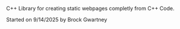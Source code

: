C++ Library for creating static webpages completly from C++ Code.

Started on 9/14/2025 by Brock Gwartney 

